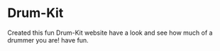 # Drum-Kit
Created this fun Drum-Kit website have a look and see how much of a drummer you are! have fun.
